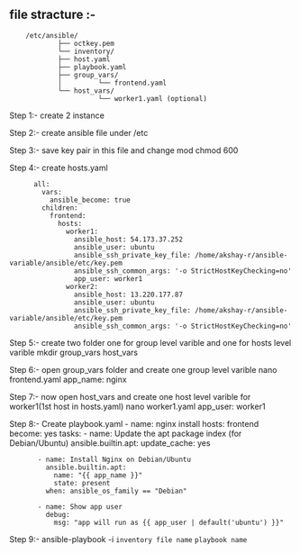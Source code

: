 
## file stracture :-
```
    /etc/ansible/
            ├── octkey.pem
            └── inventory/
            ├── host.yaml
            ├── playbook.yaml
            ├── group_vars/
            │         └── frontend.yaml
            └── host_vars/
                      └── worker1.yaml (optional)
```
Step 1:- 
   create 2 instance
   
Step 2:-
   create ansible file under /etc

Step 3:-
   save key pair in this file and change mod
     chmod 600 <keyname>

Step 4:- 
    create hosts.yaml
          
          all:
            vars:
              ansible_become: true
            children:
              frontend:
                hosts:
                  worker1:
                    ansible_host: 54.173.37.252
                    ansible_user: ubuntu
                    ansible_ssh_private_key_file: /home/akshay-r/ansible-variable/ansible/etc/key.pem
                    ansible_ssh_common_args: '-o StrictHostKeyChecking=no'
                    app_user: worker1
                  worker2:
                    ansible_host: 13.220.177.87
                    ansible_user: ubuntu
                    ansible_ssh_private_key_file: /home/akshay-r/ansible-variable/ansible/etc/key.pem
                    ansible_ssh_common_args: '-o StrictHostKeyChecking=no'

Step 5:- 
    create two folder one for group level varible and one for hosts level varible
       mkdir group_vars host_vars

Step 6:-
   open group_vars folder and create one group level varible
      nano frontend.yaml
         app_name: nginx

Step 7:-
   now open host_vars and create one host level varible for worker1(1st host in hosts.yaml)
      nano worker1.yaml
        app_user: worker1

Step 8:-
   Create playbook.yaml
       - name: nginx install
         hosts: frontend
         become: yes
         tasks:
           - name: Update the apt package index (for Debian/Ubuntu)
             ansible.builtin.apt:
               update_cache: yes
      
           - name: Install Nginx on Debian/Ubuntu
             ansible.builtin.apt:
               name: "{{ app_name }}"
               state: present
             when: ansible_os_family == "Debian"
      
           - name: Show app user
             debug:
               msg: "app will run as {{ app_user | default('ubuntu') }}"

Step 9:-
  ansible-playbook -i `inventory file name` `playbook name`













    
